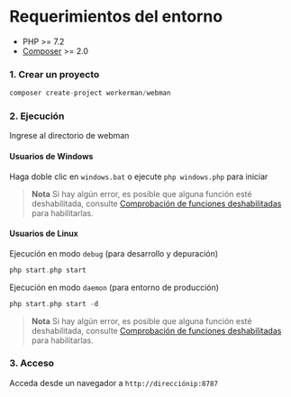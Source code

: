 # Requerimientos del entorno

* PHP >= 7.2
* [Composer](https://getcomposer.org/) >= 2.0


### 1. Crear un proyecto

```php
composer create-project workerman/webman
```

### 2. Ejecución

Ingrese al directorio de webman   

#### Usuarios de Windows
Haga doble clic en `windows.bat` o ejecute `php windows.php` para iniciar

> **Nota**
> Si hay algún error, es posible que alguna función esté deshabilitada, consulte [Comprobación de funciones deshabilitadas](others/disable-function-check.md) para habilitarlas.

#### Usuarios de Linux
Ejecución en modo `debug` (para desarrollo y depuración)

```php
php start.php start
```

Ejecución en modo `daemon` (para entorno de producción)

```php
php start.php start -d
```

> **Nota**
> Si hay algún error, es posible que alguna función esté deshabilitada, consulte [Comprobación de funciones deshabilitadas](others/disable-function-check.md) para habilitarlas.

### 3. Acceso

Acceda desde un navegador a `http://direcciónip:8787`

